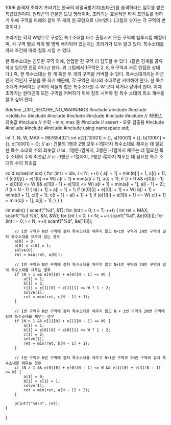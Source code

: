 1006 습격자 초라기
초라기는 한국의 비밀국방기지(원타곤)를 습격하라는 임무를 받은 특급요원이다. 
원타곤의 건물은 도넛 형태이며, 초라기는 효율적인 타격 포인트를 정하기 위해 구역을 아래와 같이 두 개의 원 모양으로 나누었다. (그림의 숫자는 각 구역의 번호이다.)

초라기는 각각 W명으로 구성된 특수소대를 다수 출동시켜 모든 구역에 침투시킬 예정이며, 각 구역 별로 적이 몇 명씩 배치되어 있는지는 초라기가 모두 알고 있다. 
특수소대를 아래 조건에 따라 침투 시킬 수 있다.

한 특수소대는 침투한 구역 외에, 인접한 한 구역 더 침투할 수 있다. (같은 경계를 공유하고 있으면 인접 하다고 한다. 
위 그림에서 1구역은 2, 8, 9 구역과 서로 인접한 상태다.) 즉, 한 특수소대는 한 개 혹은 두 개의 구역을 커버할 수 있다.
특수소대끼리는 아군인지 적인지 구분을 못 하기 때문에, 각 구역은 하나의 소대로만 커버해야 한다.
한 특수소대가 커버하는 구역의 적들의 합은 특수소대원 수 W 보다 작거나 같아야 한다.
이때 초라기는 원타곤의 모든 구역을 커버하기 위해 침투 시켜야 할 특수 소대의 최소 개수를 알고 싶어 한다.



#define _CRT_SECURE_NO_WARNINGS
#include <numeric>
#include <cstdio>
#include <stdlib.h>
#include <iostream>
#include <cstring>
#include <string>
#include <algorithm>
#include <vector>
#include <climits>   // 최댓값, 최솟값
#include <cmath>   // 수학 - min, max 등
#include <cassert>   // assert - 오류 검출용
#include <queue>
#include <stack>
#include <deque>
#include <map>
#include <set>
using namespace std;

int T, N, W, MAX = 987654321;
int e[2][10001] = {}, a[10001] = {}, b[10001] = {}, c[10001] = {};
// ai : 건물의 1행과 2행 모두 i-1열까지 특수소대로 채우는 데 필요한 특수 소대의 수의 최솟값
// bi : 1행은 i열까지, 2행은 i-1열까지 채우는 데 필요한 특수 소대의 수의 최솟값
// ci : 1행은 i-1열까지, 2행은 i열까지 채우는 데 필요한 특수 소대의 수의 최솟값

void solve(int idx) {
	for (int i = idx; i < N; ++i) {
		a[i + 1] = min(b[i] + 1, c[i] + 1);
		if (e[0][i] + e[1][i] <= W)
			a[i + 1] = min(a[i + 1], a[i] + 1);
		if (i > 0 && e[0][i - 1] + e[0][i] <= W && e[1][i - 1] + e[1][i] <= W)
			a[i + 1] = min(a[i + 1], a[i - 1] + 2);
		if (i < N - 1) {
			b[i + 1] = a[i + 1] + 1;
			if (e[0][i] + e[0][i + 1] <= W)
				b[i + 1] = min(b[i + 1], c[i] + 1);
			c[i + 1] = a[i + 1] + 1;
			if (e[1][i] + e[1][i + 1] <= W)
				c[i + 1] = min(c[i + 1], b[i] + 1);
		}
	}
}

int main() {
	scanf("%d", &T);
	for (int t = 0; t < T; ++t) {
		int ret = MAX;
		scanf("%d %d", &N, &W);
		for (int i = 0; i < N; ++i) 
			scanf("%d", &e[0][i]);
		for (int i = 0; i < N; ++i)
			scanf("%d", &e[1][i]);

		// 1번 구역과 N번 구역에 걸쳐 특수소대를 채우지 않고 N+1번 구역과 2N번 구역에 걸쳐 특수소대를 채우지 않는 경우
		a[0] = 0;
		b[0] = c[0] = 1;
		solve(0);
		ret = min(ret, a[N]);

		// 1번 구역과 N번 구역에 걸쳐 특수소대를 채우지 않고 N+1번 구역과 2N번 구역에 걸쳐 특수소대를 채우는 경우
		if (N > 1 && e[0][0] + e[0][N - 1] <= W) {
			a[1] = 1;
			b[1] = 2;
			c[1] = e[1][0] + e[1][1] <= W ? 1 : 2;
			solve(1);
			ret = min(ret, c[N - 1] + 1);
		}

		// 1번 구역과 N번 구역에 걸쳐 특수소대를 채우지 않고 N + 1번 구역과 2N번 구역에 걸쳐 특수소대를 채우는 경우
		if (N > 1 && e[1][0] + e[1][N - 1] <= W) {
			a[1] = 1;
			b[1] = e[0][0] + e[0][1] <= W ? 1 : 2;
			c[1] = 2;
			solve(1);
			ret = min(ret, b[N - 1] + 1);
		}

		// 1번 구역과 N번 구역에 걸쳐 특수소대를 채우고 N+1번 구역과 2N번 구역에 걸쳐 특수소대를 채우는 경우
		if (N > 1 && e[0][0] + e[0][N - 1] <= W && e[1][0] + e[1][N - 1] <= W) {
			a[1] = 0;
			b[1] = c[1] = 1;
			solve(1);
			ret = min(ret, a[N - 1] + 2);
		}
		
		printf("%d\n", ret);
	}
}

